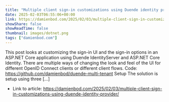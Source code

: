 ```yaml
---
title: "Multiple client sign-in customizations using Duende identity provider"
date: 2025-02-03T06:55:06+00:00
link: https://damienbod.com/2025/02/03/multiple-client-sign-in-customizations-using-duende-identity-provider/
showShare: false
showReadTime: false
thumbnail: images/dotnet.png
tags: ["damienbod.com"]
---
```

This post looks at customizing the sign-in UI and the sign-in options in an ASP.NET Core application using Duende IdentityServer and ASP.NET Core Identity. There are multiple ways of changing the look and feel of the UI for different OpenID Connect clients or different client flows. Code: https://github.com/damienbod/duende-multi-tenant Setup The solution is setup using three […]

- Link to article: https://damienbod.com/2025/02/03/multiple-client-sign-in-customizations-using-duende-identity-provider/